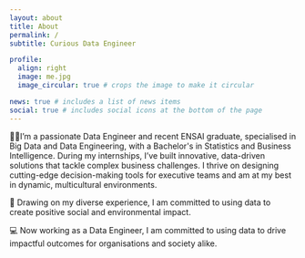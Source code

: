 ```yaml
---
layout: about
title: About
permalink: /
subtitle: Curious Data Engineer

profile:
  align: right
  image: me.jpg
  image_circular: true # crops the image to make it circular

news: true # includes a list of news items
social: true # includes social icons at the bottom of the page
---
```


👩‍🎓I’m a passionate Data Engineer and recent ENSAI graduate, specialised in Big Data and Data Engineering, with a Bachelor's in Statistics and Business Intelligence. During my internships, I’ve built innovative, data-driven solutions that tackle complex business challenges. I thrive on designing cutting-edge decision-making tools for executive teams and am at my best in dynamic, multicultural environments.

🌱 Drawing on my diverse experience, I am committed to using data to create positive social and environmental impact.

💻 Now working as a Data Engineer, I am committed to using data to drive impactful outcomes for organisations and society alike.
